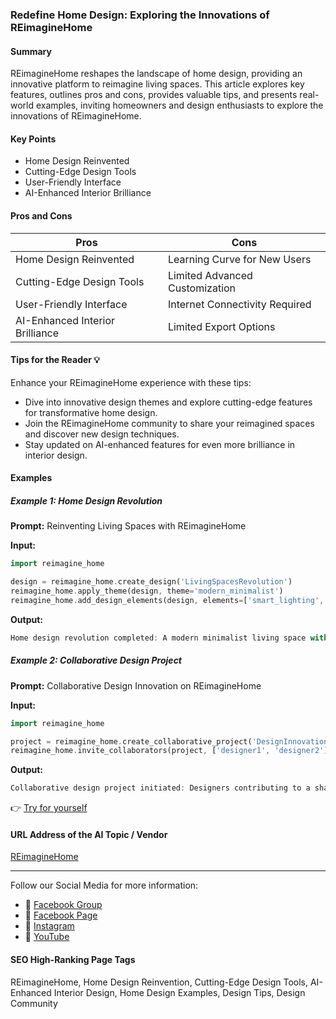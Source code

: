 ### Redefine Home Design: Exploring the Innovations of REimagineHome

#### Summary
REimagineHome reshapes the landscape of home design, providing an innovative platform to reimagine living spaces. This article explores key features, outlines pros and cons, provides valuable tips, and presents real-world examples, inviting homeowners and design enthusiasts to explore the innovations of REimagineHome.

#### Key Points
- Home Design Reinvented
- Cutting-Edge Design Tools
- User-Friendly Interface
- AI-Enhanced Interior Brilliance

#### Pros and Cons

| Pros                              | Cons                              |
|-----------------------------------|-----------------------------------|
| Home Design Reinvented            | Learning Curve for New Users      |
| Cutting-Edge Design Tools         | Limited Advanced Customization    |
| User-Friendly Interface           | Internet Connectivity Required   |
| AI-Enhanced Interior Brilliance   | Limited Export Options            |

#### Tips for the Reader 💡
Enhance your REimagineHome experience with these tips:
- Dive into innovative design themes and explore cutting-edge features for transformative home design.
- Join the REimagineHome community to share your reimagined spaces and discover new design techniques.
- Stay updated on AI-enhanced features for even more brilliance in interior design.

#### Examples

##### Example 1: Home Design Revolution
**Prompt:** Reinventing Living Spaces with REimagineHome

**Input:**
```dart
import reimagine_home

design = reimagine_home.create_design('LivingSpacesRevolution')
reimagine_home.apply_theme(design, theme='modern_minimalist')
reimagine_home.add_design_elements(design, elements=['smart_lighting', 'space_optimization'])
```

**Output:**
```dart
Home design revolution completed: A modern minimalist living space with added smart lighting and space optimization elements.
```

##### Example 2: Collaborative Design Project
**Prompt:** Collaborative Design Innovation on REimagineHome

**Input:**
```dart
import reimagine_home

project = reimagine_home.create_collaborative_project('DesignInnovationCollaboration')
reimagine_home.invite_collaborators(project, ['designer1', 'designer2'])
```

**Output:**
```dart
Collaborative design project initiated: Designers contributing to a shared canvas of design innovation.
```

👉 [Try for yourself](https://www.reimaginehome.ai/v)

#### URL Address of the AI Topic / Vendor
[REimagineHome](https://www.reimaginehome.ai/v)

---

Follow our Social Media for more information:

- 📘 [Facebook Group](https://www.facebook.com/groups/trionxai)
- 📄 [Facebook Page](https://www.facebook.com/ai.trionxai)
- 📸 [Instagram](https://www.instagram.com/trionxai/)
- 🎥 [YouTube](https://www.youtube.com/@robotdocs/)

#### SEO High-Ranking Page Tags
REimagineHome, Home Design Reinvention, Cutting-Edge Design Tools, AI-Enhanced Interior Design, Home Design Examples, Design Tips, Design Community